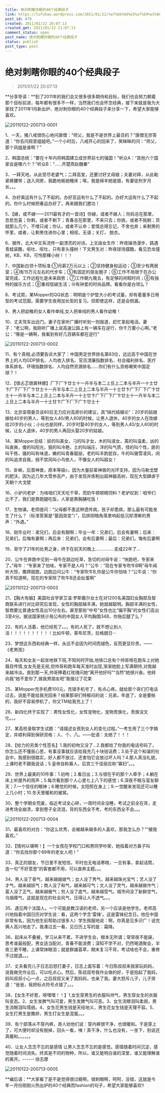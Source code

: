 ```yaml
---
title: 绝对刺瞎你眼的40个经典段子
link: https://lufuhao.wordpress.com/2011/01/22/%e7%bb%9d%e5%af%b9%e5%88%ba%e7%9e%8e%e4%bd%a0%e7%9c%bc%e7%9a%8440%e4%b8%aa%e7%bb%8f%e5%85%b8%e6%ae%b5%e5%ad%90/
post_id: 479
created: 2011/01/22 20:07:13
created_gmt: 2011/01/22 11:07:13
comment_status: open
post_name: 绝对刺瞎你眼的40个经典段子
status: publish
post_type: post
---
```


# 绝对刺瞎你眼的40个经典段子

> 2011/01/22 20:07:13

 

**分享导读：**到了2011年的我们会又很多很多期待和目标，我们也会努力朝着那个目标前进，每年都有很多不一样，当然我们也会怀念经典，接下来就是我为大家找了2011年1月新出炉、绝对刺你眼的40个经典段子来分享一下，希望大家能够喜欢。

![20110122-200713-0001](/assets/images/20110122-200713-0001.jpeg)

1、一天，猪八戒很伤心地问唐僧：“师父，我是不是世界上最丑的？”唐僧无奈答道：“你去问观音姐姐吧。”一个小时后，八戒开心的回来了，笑眯眯的问：“师父，那个凤姐是谁啊？”

2、韩国总统：“要在十年内将韩国建立成世界前七的强国！”听众A：“其他六个国家会是哪六个？”听众B：“……齐楚燕赵魏秦”

3、一拜天地，从此受尽老婆气；二拜高堂，还要讨好丈母娘；夫妻对拜，从此勒紧裤腰带；送入洞房，我跪地板她睡床；唉，我是绵羊她是狼，有妻徒刑岁月长。。。

4、办好奥运有什么了不起的。办好亚运有什么了不起的。办好大运有什么了不起的。你什么时候把春运办好了，再来跟我们邀功！

5、【嫁，或不嫁——2011最有才的一首诗】你嫁，或者不嫁人；你妈总在那里，忽悲忽喜；你剩，或者不剩下；青春总在那里，不来只去；你挑，或者不挑剔；货就那么几个，不增只减；你认，或者不认命；爱情总得忘记，不舍也弃；来剩男的怀里，或者，让剩男住进你心里；相视，无语；关灯， 脱衣。

6、据传，北大中文系流传一副漂亮的对诗。上文由女生作：昨夜操场漫步，路遇青蛙装酷，呕吐、呕吐，只有拿头撞树！下文男生对：昨夜球场摆酷，看见恐龙撞树，KB、KB，可怜那棵小树！！！

7、中国新白领十项标准:①月薪2万元以上；②坚持健身和运动；③至少有两居室；④有15万元左右的代步车；⑤有固定的朋友圈子；⑥工作不局限于在办公室完成，工作远程化是未来趋势；⑦工作朝九晚五，有足够的闲暇时间；⑧有独特的娱乐方式；⑨重视低碳生活；⑩有钟爱的时尚品牌。看看你是白领么？

8、考试周，某Mopper的QQ状态：明明是个护垫大小的考试量，却有着量多日用型的考试范围，需要学生夜用加长型的复习。但即使这样，还是会侧漏。

9、男人把幼稚的女人看作单纯,女人把单纯的男人看作幼稚！

10、丈夫驾车出远门。妻子在家听广播时听到一则报道，赶忙拿起电话。妻子：“老公啊，我刚听广播上说高速公路上有一辆车在逆行，你千万要小心啊。”老公：“哪是一辆啊，我看到有好几百辆车都在逆行”

![20110122-200713-0002](/assets/images/20110122-200713-0002.jpeg)

11、有个真相,必须要告诉大家了：中国男足世界排名第83位，远远高于中国在世界上的人均GDP排名、人均收入排名、官员清廉指数排名、社会福利排名、医疗体系排名、环境指数排名、人均自然资源排名……你们有什么资格嘲笑中国足球？！

12、【很忐忑很龚林娜】厂下广卞廿士十一卉半与本二上旦上二本与半卉一十士廿卞广下厂下广卞廿士十一卉半与本二上旦上二本与半卉一十士廿卞广下厂下广卞廿士十一卉半与本二上旦上二本与半卉一十士廿卞广下厂下广卞廿士十一卉半与本二上旦上二本与半卉一十士廿卞广下厂下广卞廿士十

13、北京梁蓓委员谈80后无力应对高房价的建议，其“隔代结婚论”：20岁的姑娘嫁给40岁的男人，等到女人40/男人60的时候，让男人退休，40岁的女人在改嫁给20岁的小伙；小伙也是同样，20岁时娶40岁的女人，等到男人40/女人60的时候，让女人退休，40岁的男人再回头娶20岁的姑娘。

14、某Mopper总结：妖的叫美女，刁的叫才女，木的叫淑女，蔫的叫温柔，凶的叫直爽，傻的叫阳光，狠的叫冷艳，土的叫端庄，洋的叫气质，怪的叫个性，匪的叫干练，骚的叫有味道，嫩的叫青春靓丽，老的叫丰韵犹存，牛的叫傲雪凌风，闲的叫追求自我，弱不禁风叫小鸟依人，不像女人的叫超女！

15、卦蝌，后晋神兽，原本等级c，因为大量前辈神兽的光环支持，因为马勒戈壁的肥沃，因为近几年大雪参高产，由于发现并炼制出超神器高树，现在大型肆虐于天朝个大戈壁

16、小驴问老驴：为啥咱们天天吃干草，而奶牛顿顿精饲料？老驴叹到：咱爷们比不了，我们是靠跑腿吃饭，人家是靠胸脯吃饭！

17、生物课。老师提问：“父母都不患这种遗传病，孩子却患病，那么最有可能发生了什么？（标准答案是“基因突变”）”，后排阴暗角落里响起低沉却清晰的男声：“外遇。”

18、刚毕业时：弟兄们，后会有期啊；毕业一年：兄弟们，后会有妻啊；后来：兄弟们，后悔有妻啊；再后来：兄弟们，会有后妻啊；最后：兄弟们，悔有后妻啊

19、哥守了21年的处男之身，终于在前天的晚上...............变成22年了...

20、公牛在奔跑中见到一母牛在路边吃草，急切的对母牛说：“快跑吧，专家来了。”母牛：“专家来了怕啥，专家不是人吗？”公牛：“现在专家专吹牛B啊”母牛闻听大惊，撒蹄就跑，边跑边问公牛：“专家吹牛B,你是公牛你怕啥？”公牛说：“你真不知道啊，现在的专家除了吹牛B还会扯蛋啊”

![20110122-200713-0003](/assets/images/20110122-200713-0003.jpeg)

21、【胸大有脑】美国社会学家艾温·罗斯戴尔女士在对1200名美国妇女胸部及智商联系进行对比研究后发现，女性的胸部越丰满，她就越聪明。胸部丰满的女性，智商要比普通女性高出10分左右。甚至那些“中号”女性也比“偏平胸”的女性们高出3至4分。据说国家统计局公布的中国女人平均胸围34B，你拖后腿了么？

22、有的人活着，他已经死了。。。有的人死了，就不想让别人活！！！！！！！！！！比如牛顿，莱布尼茨，拉格朗日···

23、梦想这东西和经典一样，永远不会因为时间而褪色，反而更显珍贵。——《老男孩》

24、每天和女友一起坐地铁下班,不知何时开始,地铁口总有个帅哥倚在跑车上对她眉目传情,女友先是无视,但帅哥和跑车每天准时出现,渐渐她脸上写满期待,对我越来越冷淡。直到那一天,帅哥捧着红玫瑰问她“离开他好吗”“当然”她很兴奋。他转向我“她不爱你了,做我男朋友吧”我接过了花束

25、某Mopper充手机费100元，充错手机号了，有点心疼。就给那个哥们打电话过去，说能不能给我充回来？结果那哥们特郁闷的说：兄弟，年底了，全是要帐的，我好不容易停机了，你又TM给我充上了！

26、新四化终于实现了：男性女性化，女性宠物化，宠物贵族化，贵族没文化。。。

27、某高校录取学生试题：“请描述女孩到女人的变化过程。”一考生用了三个字搞定，并顺利得到保研资格：人、个、八。——批语：太绝了！！！

28、【给力的另类个性签名】1.我的初吻又没了…2.我都给了你我的电话号码了，你怎么还不懂我心思，有事没事就应该给我充几十块钱话费；3.处于这个和谐的社会中，我感到很踏实，好人都不放过、还害怕它会放过坏人吗？4.那人真没礼貌，上课时老不跟我说话；5.皇帝自称寡人，后宫三千佳丽应称“寡妇”。。。

29、世界上最美的10件事：1.初吻；2.看日出；3.与很在乎的那个人牵手；4.躺在床上听屋外的雨声；5.每次看到那个人心里七上八下的感觉；6.深夜不眠与室友聊天；7.一个信任的眼神；8.睡觉的时候，太阳照在身上；9.一觉醒来发现还可以睡上几小时；10.冬天里暖和的被窝。

30、整个学期全荒废，临近考试全心碎，一周时间全没睡，考试之前全在背，走进考场全崩溃，拿到卷子全流泪，背的东西全不考，考的东西全不会。。。

![20110122-200713-0004](/assets/images/20110122-200713-0004.jpeg)

31、最喜欢的对白：“你这么优秀，会被越来越多的人喜欢，那我怎么办？”“被我喜欢。”

32、【情何以堪啊！】一个女孩在学校门口和男同学吵架，她指着对方鼻子叫道：“你去找你那个89年的老女人吧！”

33、真正的朋友，节日里不发短信，平时也无电话寒暄，一旦有事，拿起话筒，连一句“不好意思”的客套都不用，可以直奔主题。。。

34、男人没了骨气，越来越娘娘气；女人没了秀气，越来越珠光宝气；艺人没了才气，越来越妖气；商人没了和气，越来越可气；文人没了灵气，越来越做作气；富人没了正气，越来越傲气；穷人没了底气，越来越受气。城市间没了新鲜空气，乌烟瘴气，这就是现在的社会风气，压得让人不透气。。。

35、遇见两个法国人。一个可能是教汉语的老师，另一个应该是他学生。老师高兴地指着中国日历对学生说：看，这两个字念'雷锋'。这是雷锋纪念日。他在中国非常有名，因为他生前帮助过很多人）学生佩服地说：啊，你真是见多识广！说完俩人高兴地走了。我凑过去一看，见日历上写的是：霜降。

36、起床从不叠被，学习从来不累，不进学生会，根本无所谓；常常夜不能寐，思考谁最般配，男女适当配对，青春不能浪费；深知不学不对，仍然喝酒聚会，半夜三更不睡，上课常抹眼泪；就是群雄荟萃，期末复习不背，考试啥也不会，重修不过就退。。。

37、丈夫看完儿子日志后怒打妻子，日志上面写着：今日陈叔叔来我家玩妈妈，说我做完作业后，可以吃点心。然后，陈叔叔夸我作业做的好，于是抱起了我妈，妈叫叔叔小心一点，之后叔叔又亲了我妈妈，也亲了我。妻大怒斥儿子，儿子哭道：“爸爸，我把标点符号点错了。。。

38、【女生不好惹，呀嘿嘿！！】1,女生穿男生的衣服叫帅气，男生穿女生的衣服叫变态。2、女生发脾气叫可爱，男生发脾气叫可恶。3、女生流眼泪叫柔弱，男生流眼泪叫懦弱。4、女生花男生钱是天经地义，男生花女生钱是天理不容。5、女生打男生是撒娇，男生打女生是混蛋。。。

39、有个部落从不穿内裤，游人劝他们说：穿内裤很干净，也很暖和。于是穿上了，可大便时却没有脱掉，回头一看，咦！真干净，什么也没有，一坐下，别说还真暖和。。。。。。

40、让女人念念不忘的是感情 让男人念念不忘的是感觉。感情随着时间沉淀，感觉随着时间消失。终其是不同的物种，所以，谁又能明白谁的深爱，谁又能理解谁的离开。------ 徐志摩

![20110122-200713-0005](/assets/images/20110122-200713-0005.jpeg)

**编后语：**大家看了是不是觉得很过瘾啊，很刺眼啊，呵呵，没错，这就是今年一月份刚刚火热出炉的40个经典而fashion的句子，希望大家能够喜欢!!
